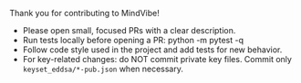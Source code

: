 Thank you for contributing to MindVibe!

- Please open small, focused PRs with a clear description.
- Run tests locally before opening a PR:
  python -m pytest -q
- Follow code style used in the project and add tests for new behavior.
- For key-related changes: do NOT commit private key files. Commit only `keyset_eddsa/*-pub.json` when necessary.
